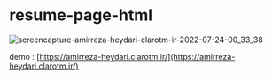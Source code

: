 # resume-page-html

![screencapture-amirreza-heydari-clarotm-ir-2022-07-24-00_33_38](https://user-images.githubusercontent.com/63079207/180621082-de1bff10-10dd-49cc-8b7a-9af704218591.png)

demo : [https://amirreza-heydari.clarotm.ir/](https://amirreza-heydari.clarotm.ir/)
